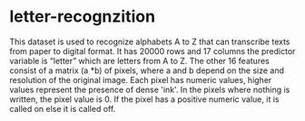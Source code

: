 # letter-recognzition
This dataset is used to recognize alphabets A to Z that can transcribe texts from paper to digital format. It has 20000 rows and 17 columns the predictor variable is “letter” which are letters from A to Z. The other 16 features consist of a matrix (a *b) of pixels, where a and b depend on the size and resolution of the original image. Each pixel has numeric values, higher values represent the presence of dense 'ink'. In the pixels where nothing is written, the pixel value is 0. If the pixel has a positive numeric value, it is called on else it is called off.
